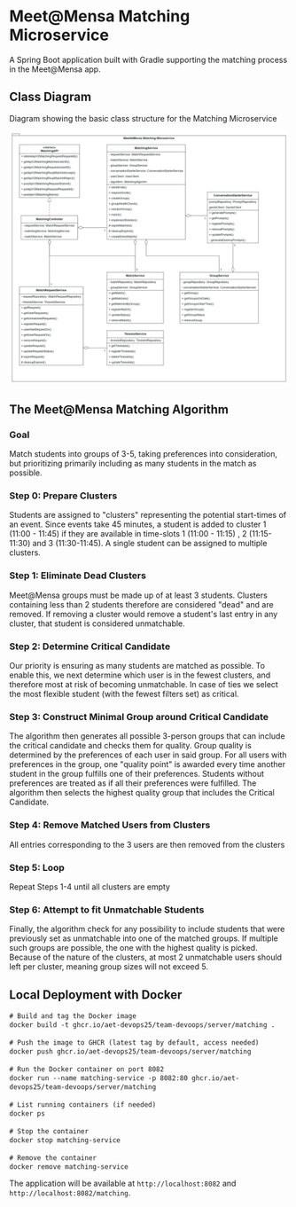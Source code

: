 # Meet@Mensa Matching Microservice

A Spring Boot application built with Gradle supporting the matching process in the Meet@Mensa app.

## Class Diagram
Diagram showing the basic class structure for the Matching Microservice

![Class Diagram](../../resources/diagrams/meetatmensa_uml_class_matching.png)

## The Meet@Mensa Matching Algorithm

### Goal
Match students into groups of 3-5, taking preferences into consideration, but prioritizing primarily including as many students in the match as possible.

### Step 0: Prepare Clusters

Students are assigned to "clusters" representing the potential start-times of an event.
Since events take 45 minutes, a student is added to cluster 1 (11:00 - 11:45) if they are available in time-slots 1 (11:00 - 11:15) , 2 (11:15-11:30) and 3 (11:30-11:45).
A single student can be assigned to multiple clusters.

### Step 1: Eliminate Dead Clusters

Meet@Mensa groups must be made up of at least 3 students. Clusters containing less than 2 students therefore are considered "dead" and are removed.
If removing a cluster would remove a student's last entry in any cluster, that student is considered unmatchable.

### Step 2: Determine Critical Candidate

Our priority is ensuring as many students are matched as possible.
To enable this, we next determine which user is in the fewest clusters, and therefore most at risk of becoming unmatchable.
In case of ties we select the most flexible student (with the fewest filters set) as critical.

### Step 3: Construct Minimal Group around Critical Candidate 

The algorithm then generates all possible 3-person groups that can include the critical candidate and checks them for quality.
Group quality is determined by the preferences of each user in said group.
For all users with preferences in the group, one "quality point" is awarded every time another student in the group fulfills one of their preferences.
Students without preferences are treated as if all their preferences were fulfilled.
The algorithm then selects the highest quality group that includes the Critical Candidate.

### Step 4: Remove Matched Users from Clusters

All entries corresponding to the 3 users are then removed from the clusters

### Step 5: Loop

Repeat Steps 1-4 until all clusters are empty

### Step 6: Attempt to fit Unmatchable Students

Finally, the algorithm check for any possibility to include students that were previously set as unmatchable into one of the matched groups.
If multiple such groups are possible, the one with the highest quality is picked.
Because of the nature of the clusters, at most 2 unmatchable users should left per cluster, meaning group sizes will not exceed 5.

## Local Deployment with Docker
```
# Build and tag the Docker image
docker build -t ghcr.io/aet-devops25/team-devoops/server/matching .

# Push the image to GHCR (latest tag by default, access needed)
docker push ghcr.io/aet-devops25/team-devoops/server/matching

# Run the Docker container on port 8082
docker run --name matching-service -p 8082:80 ghcr.io/aet-devops25/team-devoops/server/matching

# List running containers (if needed) 
docker ps

# Stop the container     
docker stop matching-service

# Remove the container     
docker remove matching-service
```

The application will be available at `http://localhost:8082` and `http://localhost:8082/matching`.